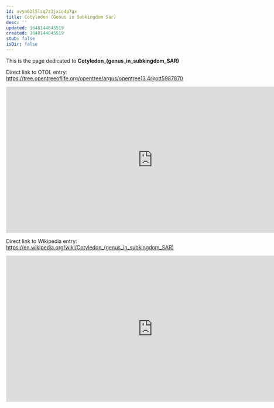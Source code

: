 ```yaml
---
id: avyn62l5lsq7z3jxio4p7gx
title: Cotyledon (Genus in Subkingdom Sar)
desc: ''
updated: 1648144045519
created: 1648144045519
stub: false
isDir: false
---
```

This is the page dedicated to **Cotyledon_(genus_in_subkingdom_SAR)**


Direct link to OTOL entry: https://tree.opentreeoflife.org/opentree/argus/opentree13.4@ott5987870



<html>
    <body>
    <iframe src="https://tree.opentreeoflife.org/opentree/argus/opentree13.4@ott5987870"
    width="800" height="400" frameborder="0" allowfullscreen> </iframe>
    </body>
</html>
    


Direct link to Wikipedia entry: https://en.wikipedia.org/wiki/Cotyledon_(genus_in_subkingdom_SAR)



<html>
    <body>
    <iframe src="https://en.wikipedia.org/wiki/Cotyledon_(genus_in_subkingdom_SAR)"
    width="800" height="400" frameborder="0" allowfullscreen> </iframe>
    </body>
</html>
    
